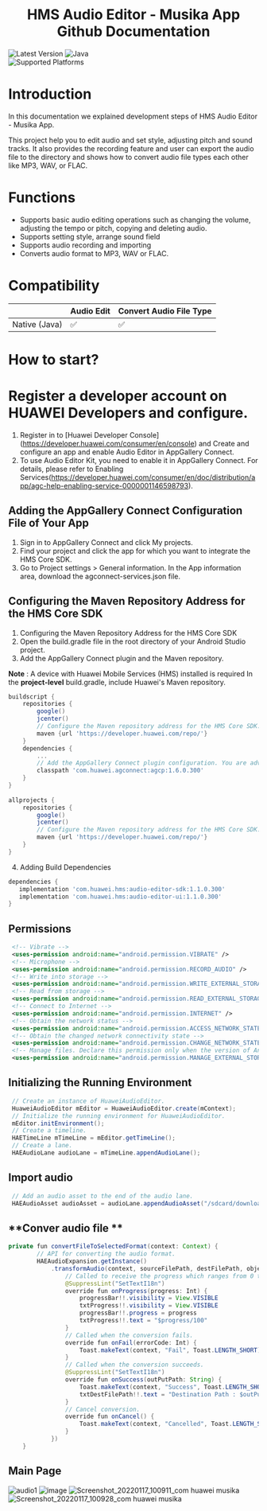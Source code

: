  <h1 align="center">HMS Audio Editor - Musika App Github Documentation</h3>
 
 ![Latest Version](https://img.shields.io/badge/latestVersion-1.0.0-yellow) ![Java](https://img.shields.io/badge/Java-ED8B00?style=for-the-badge&logo=java&logoColor=white)
<br>
![Supported Platforms](https://img.shields.io/badge/Supported_Platforms:-Native_Android-orange)


# Introduction

In this documentation we explained development steps of HMS Audio Editor - Musika App.

This project help you to edit audio and set style, adjusting pitch and sound tracks. It also provides the recording feature and user can export the audio file to the directory and shows how to convert audio file types each other like MP3, WAV, or FLAC. 

# Functions
- Supports basic audio editing operations such as changing the volume, adjusting the tempo or pitch, copying and deleting audio.
- Supports setting style, arrange sound field
- Supports audio recording and importing
- Converts audio format to MP3, WAV or FLAC.

# Compatibility

|   | Audio Edit | Convert Audio File Type |
| --- | --- | --- |
| Native (Java) | ✅ | ✅ |

# How to start?
  
# Register a developer account on HUAWEI Developers and configure.

1. Register in to [Huawei Developer Console] (https://developer.huawei.com/consumer/en/console) and Create and configure an app and enable Audio Editor in AppGallery Connect.
2. To use Audio Editor Kit, you need to enable it in AppGallery Connect. For details, please refer to Enabling Services(https://developer.huawei.com/consumer/en/doc/distribution/app/agc-help-enabling-service-0000001146598793).


##   Adding the AppGallery Connect Configuration File of Your App
1. Sign in to AppGallery Connect and click My projects.
2. Find your project and click the app for which you want to integrate the HMS Core SDK.
3. Go to Project settings > General information. In the App information area, download the agconnect-services.json file.

 ##  Configuring the Maven Repository Address for the HMS Core SDK
1. Configuring the Maven Repository Address for the HMS Core SDK
2. Open the build.gradle file in the root directory of your Android Studio project.
3. Add the AppGallery Connect plugin and the Maven repository.

**Note** : A device with Huawei Mobile Services (HMS) installed is required
In the **project-level** build.gradle, include Huawei's Maven repository.

```groovy
buildscript { 
    repositories { 
        google() 
        jcenter() 
        // Configure the Maven repository address for the HMS Core SDK. 
        maven {url 'https://developer.huawei.com/repo/'} 
    } 
    dependencies { 
        ... 
        // Add the AppGallery Connect plugin configuration. You are advised to use the latest plugin version. 
        classpath 'com.huawei.agconnect:agcp:1.6.0.300' 
    } 
} 
 
allprojects { 
    repositories { 
        google() 
        jcenter() 
        // Configure the Maven repository address for the HMS Core SDK. 
        maven {url 'https://developer.huawei.com/repo/'} 
    } 
} 
```
4. Adding Build Dependencies
```groovy
dependencies { 
   implementation 'com.huawei.hms:audio-editor-sdk:1.1.0.300'
   implementation 'com.huawei.hms:audio-editor-ui:1.1.0.300'
}
```
## **Permissions**
```xml
 <!-- Vibrate -->
 <uses-permission android:name="android.permission.VIBRATE" />
 <!-- Microphone -->
 <uses-permission android:name="android.permission.RECORD_AUDIO" />
 <!-- Write into storage -->
 <uses-permission android:name="android.permission.WRITE_EXTERNAL_STORAGE" />
 <!-- Read from storage -->
 <uses-permission android:name="android.permission.READ_EXTERNAL_STORAGE" />
 <!-- Connect to Internet -->
 <uses-permission android:name="android.permission.INTERNET" />
 <!-- Obtain the network status -->
 <uses-permission android:name="android.permission.ACCESS_NETWORK_STATE" />
 <!-- Obtain the changed network connectivity state -->
 <uses-permission android:name="android.permission.CHANGE_NETWORK_STATE" />
 <!-- Manage files. Declare this permission only when the version of Android in use is 11 or later. -->
 <uses-permission android:name="android.permission.MANAGE_EXTERNAL_STORAGE" />
```
## **Initializing the Running Environment**
```java
 // Create an instance of HuaweiAudioEditor.
 HuaweiAudioEditor mEditor = HuaweiAudioEditor.create(mContext);
 // Initialize the running environment for HuaweiAudioEditor.
 mEditor.initEnvironment();
 // Create a timeline.
 HAETimeLine mTimeLine = mEditor.getTimeLine();
 // Create a lane.
 HAEAudioLane audioLane = mTimeLine.appendAudioLane();
```

## **Import audio**
```java
 // Add an audio asset to the end of the audio lane.
 HAEAudioAsset audioAsset = audioLane.appendAudioAsset("/sdcard/download/test.mp3", mTimeLine.getCurrentTime());
```
## **Conver audio file **
```java
private fun convertFileToSelectedFormat(context: Context) {
        // API for converting the audio format.
        HAEAudioExpansion.getInstance()
            .transformAudio(context, sourceFilePath, destFilePath, object : OnTransformCallBack {
                // Called to receive the progress which ranges from 0 to 100.
                @SuppressLint("SetTextI18n")
                override fun onProgress(progress: Int) {
                    progressBar!!.visibility = View.VISIBLE
                    txtProgress!!.visibility = View.VISIBLE
                    progressBar!!.progress = progress
                    txtProgress!!.text = "$progress/100"
                }
                // Called when the conversion fails.
                override fun onFail(errorCode: Int) {
                    Toast.makeText(context, "Fail", Toast.LENGTH_SHORT).show()
                }
                // Called when the conversion succeeds.
                @SuppressLint("SetTextI18n")
                override fun onSuccess(outPutPath: String) {
                    Toast.makeText(context, "Success", Toast.LENGTH_SHORT).show()
                    txtDestFilePath!!.text = "Destination Path : $outPutPath"
                }
                // Cancel conversion.
                override fun onCancel() {
                    Toast.makeText(context, "Cancelled", Toast.LENGTH_SHORT).show()
                }
            })
    }
  ```

## **Main Page**
 
![audio1](https://user-images.githubusercontent.com/8115505/147818609-cce8bad9-2ffd-4b10-9600-69537daf4726.jpg)
![image](https://user-images.githubusercontent.com/8115505/149723835-599315ba-cb1c-4d16-8681-2c69176a24ea.png)
![Screenshot_20220117_100911_com huawei musika](https://user-images.githubusercontent.com/8115505/149723616-2ae1f446-eff7-430a-b7d9-5b2252a9d8b1.jpg)
![Screenshot_20220117_100928_com huawei musika](https://user-images.githubusercontent.com/8115505/149723618-d7e45d98-6200-4601-aabe-540a5d5f56a8.jpg)
